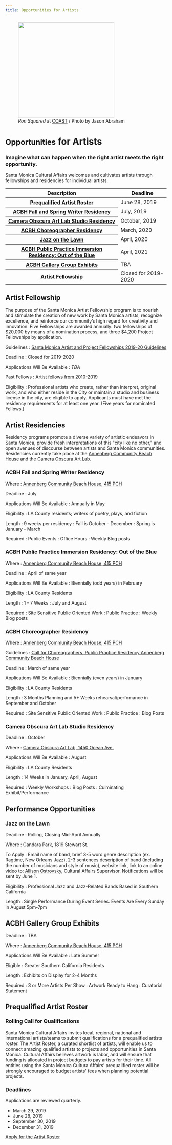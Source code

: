 ```yaml
---
title: Opportunities for Artists
---
```


<figure>
  <img src="https://static-artsamo.digitalservice.la/uploads/coast-painting.jpg" height="300" alt="" />
  <figcaption><em>Ron Squared</em> at <a href="https://www.santamonica.com/event/coast/">COAST</a> / Photo by Jason Abraham</figcaption>
</figure>

<small>Opportunities</small> for Artists
=========================

<div></div><div></div>

### Imagine what can happen when the right artist meets the right opportunity.

Santa Monica Cultural Affairs welcomes and cultivates artists through fellowships and residencies for individual artists.


<table>
<thead>
<tr>
  <th scope="col">Description</th>
  <th scope="col">Deadline</th>
</tr>
</thead>
<tbody>

<tr>
  <th scope="row">
    <a href="/for-artists/#prequalified-artist-roster">
      Prequalified Artist Roster
    </a>
  </th>
  <td>June 28, 2019</td>
</tr>
 
<tr>
  <th scope="row">
    <a href="/for-artists/#acbh-fall-and-spring-writer-residency">
      ACBH Fall and Spring Writer Residency
    </a>
  </th>
  <td>July, 2019</td>
</tr>

<tr>
  <th scope="row">
    <a href="/for-artists/#camera-obscura-art-lab-studio-residency">
      Camera Obscura Art Lab Studio Residency
    </a>
  </th>
  <td>October, 2019</td>
</tr>

<tr>
  <th scope="row">
    <a href="/for-artists/#acbh-choreographer-residency">
      ACBH Choreographer Residency
    </a>
  </th>
  <td>March, 2020</td>
</tr>

<tr>
  <th scope="row">
    <a href="/for-artists/#jazz-on-the-lawn">
      Jazz on the Lawn
    </a>
  </th>
  <td>April, 2020</td>
</tr>

<tr>
  <th scope="row">
    <a href="/for-artists/#acbh-public-practice-immersion-residency-out-of-the-blue">
      ACBH Public Practice Immersion Residency: Out of the Blue
    </a>
  </th>
  <td>April, 2021</td>
</tr>

<tr>
  <th scope="row">
    <a href="/for-artists/#acbh-gallery-group-exhibits">
      ACBH Gallery Group Exhibits
    </a>
  </th>
  <td>TBA</td>
</tr>
 
<tr>
  <th scope="row">
    <a href="/for-artists/#artist-fellowship">
      Artist Fellowship
    </a>
  </th>
  <td>Closed for 2019-2020</td>
</tr>
 
</tbody>
</table>

Artist Fellowship
-----------------

The purpose of the Santa Monica Artist Fellowship program is to nourish and stimulate the creation of new work by Santa Monica artists, recognize excellence, and reinforce our community’s high regard for creativity and innovation. Five Fellowships are awarded annually: two fellowships of $20,000 by means of a nomination process, and three $4,200 Project Fellowships by application.

Guidelines
: [Santa Monica Artist and Project Fellowships 2019-20 Guidelines](https://www.santamonica.gov/Media/arts/CA/Santa%20Monica%20Artist%20Fellowship%20Guidelines%202019-20%20ES-EN-1.pdf)

Deadline
: Closed for 2019-2020

Applications Will Be Available
: _TBA_

Past Fellows
: [Artist fellows from 2010-2019](/artist-fellows/)

Eligibility
: Professional artists who create, rather than interpret, original work, and who either reside in the City or maintain a studio and business license in the city, are eligible to apply. Applicants must have met the residency requirements for at least one year. (Five years for nominated Fellows.)

Artist Residencies
------------------

Residency programs promote a diverse variety of artistic endeavors in Santa Monica, provide fresh interpretations of this "city like no other," and open avenues of discourse between artists and Santa Monica communities. Residencies currently take place at the [Annenberg Community Beach House](/beach-culture/) and the [Camera Obscura Art Lab](/camera-obscura-art-lab/).

### ACBH Fall and Spring Writer Residency

Where
: [Annenberg Community Beach House, 415 PCH](/beach-culture/)

Deadline
: July

Applications Will Be Available
: Annually in May

Eligibility
: LA County residents; writers of poetry, plays, and fiction

Length
: 9 weeks per residency
: Fall is October - December
: Spring is January - March

Required
: Public Events
: Office Hours
: Weekly Blog posts

### ACBH Public Practice Immersion Residency: Out of the Blue

Where
: [Annenberg Community Beach House, 415 PCH](/beach-culture/)

Deadline
: April of same year

Applications Will Be Available
: Biennially (odd years) in February

Eligibility
: LA County Residents

Length
: 1 - 7 Weeks
: July and August

Required
: Site Sensitive Public Oriented Work
: Public Practice
: Weekly Blog posts

### ACBH Choreographer Residency

Where
: [Annenberg Community Beach House, 415 PCH](/beach-culture/)

Guidelines
: [Call for Choreographers, Public Practice Residency Annenberg Community Beach House](https://www.smgov.net/uploadedFiles/Portals/Culture/Public_Art_Program/2019ACBH_Choreo_Res_Call.pdf)

Deadline
: March of same year

Applications Will Be Available
: Biennially (even years) in January

Eligibility
: LA County Residents

Length
: 3 Months Planning and 5+ Weeks rehearsal/perfomance in September and October

Required
: Site Sensitive Public Oriented Work
: Public Practice
: Blog Posts

### Camera Obscura Art Lab Studio Residency

Deadline
: October 

Where
: [Camera Obscura Art Lab, 1450 Ocean Ave.](/camera-obscura-art-lab/)

Applications Will Be Available
: August

Eligibility
: LA County Residents

Length
: 14 Weeks in January, April, August

Required
: Weekly Workshops
: Blog Posts
: Culminating Exhibit/Performance


Performance Opportunities
-------------------------

### Jazz on the Lawn

Deadline
: Rolling, Closing Mid-April Annually 

Where
: Gandara Park, 1819 Stewart St.

To Apply
: Email name of band, brief 3-5 word genre description (ex. Ragtime, New Orleans Jazz), 2-3 sentences description of band (including the number of musicians and style of music), website link, link to an online video to:  [Allison Ostrovsky](mailto:allison.ostrovsky@smgov.net), Cultural Affairs Supervisor. Notifications will be sent by June 1. 

Eligibility
: Professional Jazz and Jazz-Related Bands Based in Southern California

Length
: Single Performance During Event Series. Events Are Every Sunday in August 5pm-7pm


ACBH Gallery <span class="avoid-break">Group Exhibits</span>
------------------------------------------------------------

Deadline
: TBA

Where
: [Annenberg Community Beach House, 415 PCH](/beach-culture/)

Applications Will Be Available
: Late Summer

Eligible
: Greater Southern California Residents 

Length
: Exhibits on Display for 2-4 Months

Required
: 3 or More Artists Per Show
: Artwork Ready to Hang
: Curatorial Statement


Prequalified <span class="avoid-break">Artist Roster</span>
-----------------------------------------------------------

### Rolling Call for Qualifications

Santa Monica Cultural Affairs invites local, regional, national and international artists/teams to submit qualifications for a prequalified artists roster. The Artist Roster, a curated shortlist of artists, will enable us to connect amazing qualified artists to projects and opportunities in Santa Monica. Cultural Affairs believes artwork is labor, and will ensure that funding is allocated in project budgets to pay artists for their time. All entities using the Santa Monica Cultura Affairs’ prequalified roster will be strongly encouraged to budget artists' fees when planning potential projects.

### Deadlines

Applications are reviewed quarterly.

* March 29, 2019
* June 28, 2019
* September 30, 2019
* December 31, 2019

<p class="action" markdown="1">

[Apply for the Artist Roster](https://artist.callforentry.org/festivals_unique_info.php?ID=6001) 

</p>
